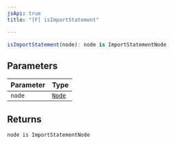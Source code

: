 ```yaml
---
jsApi: true
title: "[F] isImportStatement"

---
```

```ts
isImportStatement(node): node is ImportStatementNode
```

## Parameters

| Parameter | Type |
| :------ | :------ |
| `node` | [`Node`](Type.Node.md) |

## Returns

`node is ImportStatementNode`
